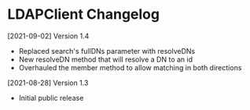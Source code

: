 # LDAPClient Changelog

[2021-09-02] Version 1.4
   - Replaced search's fullDNs parameter with resolveDNs
   - New resolveDN method that will resolve a DN to an id
   - Overhauled the member method to allow matching in both directions

[2021-08-28] Version 1.3
   - Initial public release
